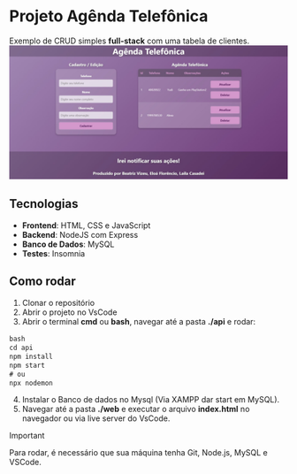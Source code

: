 # Projeto Agênda Telefônica 
Exemplo de CRUD simples **full-stack** com uma tabela de clientes.
![Tela Inicial](./docs/img/Projeto.png)

## Tecnologias
- **Frontend**: HTML, CSS e JavaScript
- **Backend**: NodeJS com Express
- **Banco de Dados**: MySQL
- **Testes**: Insomnia

## Como rodar
1. Clonar o repositório
2. Abrir o projeto no VsCode
3. Abrir o terminal **cmd** ou **bash**, navegar até a pasta **./api** e rodar:
```
bash
cd api
npm install
npm start
# ou
npx nodemon
```
4. Instalar o Banco de dados no Mysql (Via XAMPP dar start em MySQL).
5. Navegar até a pasta **./web** e executar o arquivo **index.html** no navegador ou via live server do VsCode.

> [!IMPORTANT]
> Para rodar, é necessário que sua máquina tenha Git, Node.js, MySQL e VSCode.